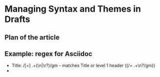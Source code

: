# Managing Syntax and Themes in Drafts
## Plan of the article

## Example: regex for Asciidoc
- Title: /[=] .+(\n|\r?)/gm - matches Title or level 1 header ({/= .+\n?/gm})
-  